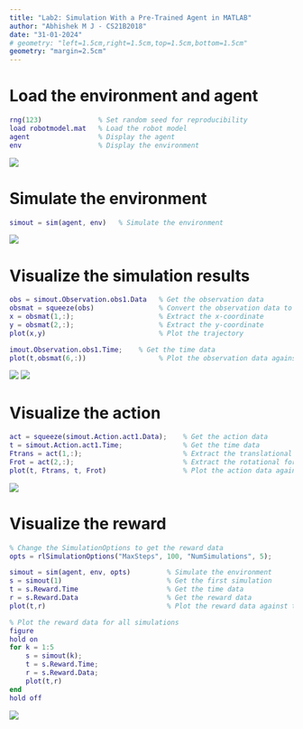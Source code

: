 ```yaml
---
title: "Lab2: Simulation With a Pre-Trained Agent in MATLAB"
author: "Abhishek M J - CS21B2018"
date: "31-01-2024"
# geometry: "left=1.5cm,right=1.5cm,top=1.5cm,bottom=1.5cm"
geometry: "margin=2.5cm"
---
```



# Load the environment and agent
```matlab
rng(123)              % Set random seed for reproducibility
load robotmodel.mat   % Load the robot model
agent                 % Display the agent
env                   % Display the environment
```

![](img1.png)

# Simulate the environment
```matlab
simout = sim(agent, env)   % Simulate the environment
```

![](img2.png)

# Visualize the simulation results
```matlab
obs = simout.Observation.obs1.Data   % Get the observation data
obsmat = squeeze(obs)                % Convert the observation data to a matrix
x = obsmat(1,:);                     % Extract the x-coordinate
y = obsmat(2,:);                     % Extract the y-coordinate
plot(x,y)                            % Plot the trajectory

imout.Observation.obs1.Time;    % Get the time data
plot(t,obsmat(6,:))                  % Plot the observation data against time
```

![](img3.png)
![](img4.png)

# Visualize the action
```matlab
act = squeeze(simout.Action.act1.Data);    % Get the action data
t = simout.Action.act1.Time;               % Get the time data
Ftrans = act(1,:);                         % Extract the translational force
Frot = act(2,:);                           % Extract the rotational force
plot(t, Ftrans, t, Frot)                   % Plot the action data against time
```

![](img5.png)

# Visualize the reward
```matlab
% Change the SimulationOptions to get the reward data
opts = rlSimulationOptions("MaxSteps", 100, "NumSimulations", 5);

simout = sim(agent, env, opts)         % Simulate the environment
s = simout(1)                          % Get the first simulation
t = s.Reward.Time                      % Get the time data
r = s.Reward.Data                      % Get the reward data
plot(t,r)                              % Plot the reward data against time

% Plot the reward data for all simulations
figure
hold on
for k = 1:5
    s = simout(k);
    t = s.Reward.Time;
    r = s.Reward.Data;
    plot(t,r)
end
hold off
```
![](img6.png)
